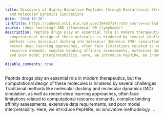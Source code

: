 ```yaml
---
title: Discovery of Highly Bioactive Peptides through Hierarchical Structural Information
  and Molecular Dynamics Simulations
date: '2024-10-28'
linkTitle: https://pubmed.ncbi.nlm.nih.gov/39466714/?utm_source=curl&utm_medium=rss&utm_campaign=pubmed-2&utm_content=1byXLWG-5Hn0_qdLgZYpDfLA2UWGhGNgZGereuo1rJN2aoAQXP&fc=20220814223158&ff=20241029183702&v=2.18.0.post9+e462414
source: (deep learning) AND ((leukemia) OR (lymphoma))
description: Peptide drugs play an essential role in modern therapeutics, but the
  computational design of these molecules is hindered by several challenges. Traditional
  methods like molecular docking and molecular dynamics (MD) simulation, as well as
  recent deep learning approaches, often face limitations related to computational
  resource demands, complex binding affinity assessments, extensive data requirements,
  and poor model interpretability. Here, we introduce PepHiRe, an innovative methodology
  ...
disable_comments: true
---
```

Peptide drugs play an essential role in modern therapeutics, but the computational design of these molecules is hindered by several challenges. Traditional methods like molecular docking and molecular dynamics (MD) simulation, as well as recent deep learning approaches, often face limitations related to computational resource demands, complex binding affinity assessments, extensive data requirements, and poor model interpretability. Here, we introduce PepHiRe, an innovative methodology ...